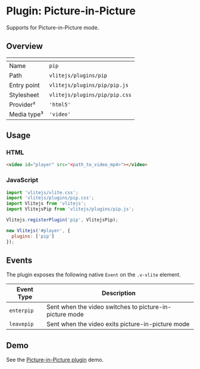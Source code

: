 # Plugin: Picture-in-Picture

Supports for Picture-in-Picture mode.

## Overview

| <!-- -->         | <!-- -->                      |
| ---------------- | ----------------------------- |
| Name             | `pip`                         |
| Path             | `vlitejs/plugins/pip`         |
| Entry point      | `vlitejs/plugins/pip/pip.js`  |
| Stylesheet       | `vlitejs/plugins/pip/pip.css` |
| Provider&sup2;   | `'html5'`                     |
| Media type&sup3; | `'video'`                     |

## Usage

### HTML

```html
<video id="player" src="<path_to_video_mp4>"></video>
```

### JavaScript

```js
import 'vlitejs/vlite.css';
import 'vlitejs/plugins/pip.css';
import Vlitejs from 'vlitejs';
import VlitejsPip from 'vlitejs/plugins/pip.js';

Vlitejs.registerPlugin('pip', VlitejsPip);

new Vlitejs('#player', {
  plugins: ['pip']
});
```

## Events

The plugin exposes the following native `Event` on the `.v-vlite` element.

| Event Type | Description                                             |
| ---------- | ------------------------------------------------------- |
| `enterpip` | Sent when the video switches to picture-in-picture mode |
| `leavepip` | Sent when the video exits picture-in-picture mode       |

## Demo

See the [Picture-in-Picture plugin](https://jsfiddle.net/yoriiis/fdyjt8pg) demo.
